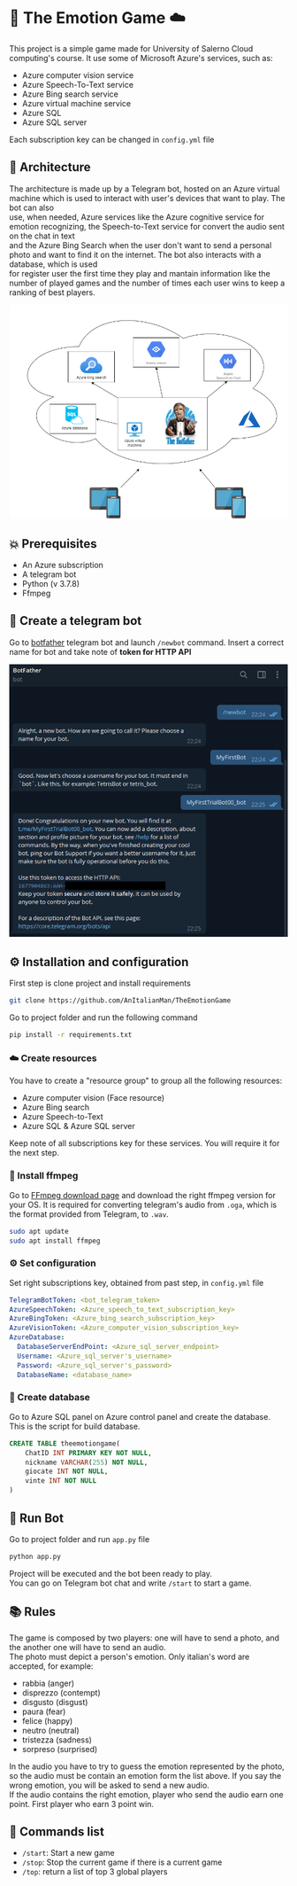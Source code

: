   
# :robot: The Emotion Game :cloud:    
 This project is a simple game made for University of Salerno Cloud computing's course. It use some of Microsoft Azure's services, such as:    
  
* Azure computer vision service  
* Azure Speech-To-Text service  
* Azure Bing search service  
* Azure virtual machine service  
* Azure SQL  
* Azure SQL server  
  
Each subscription key can be changed in ```config.yml``` file  
## :bookmark_tabs: Architecture   
The architecture is made up by a Telegram bot, hosted on an Azure virtual machine which is used to interact with user's devices that want to play. The bot can also  
use, when needed, Azure services like the Azure cognitive service for emotion recognizing, the Speech-to-Text service for convert the audio sent on the chat in text  
and the Azure Bing Search when the user don't want to send a personal photo and want to find it on the internet. The bot also interacts with a database, which is used  
for register user the first time they play and mantain information like the number of played games and the number of times each user wins to keep a ranking of best players.  
  
![Architettura Cloud](images/architettura_cloud.png)

## :boom: Prerequisites
* An Azure subscription
* A telegram bot
* Python (v 3.7.8)
* Ffmpeg

## :robot: Create a telegram bot
Go to [botfather](https://t.me/botfather) telegram bot and launch ```/newbot``` command. Insert a correct name for bot and take note of <b>token for HTTP API</b>

![Architettura Cloud](images/creazionebot.png)

  
## :gear: Installation and configuration
First step is clone project and install requirements  
```bash  
git clone https://github.com/AnItalianMan/TheEmotionGame  
```  
Go to project folder and run the following command  
```bash  
pip install -r requirements.txt
```

### :cloud: Create resources
You have to create a "resource group" to group all the following resources:
* Azure computer vision (Face resource)
* Azure Bing search
* Azure Speech-to-Text
* Azure SQL & Azure SQL server

Keep note of all subscriptions key for these services. You will require it for the next step.

### :musical_note: Install ffmpeg
Go to [FFmpeg download page](https://ffmpeg.org/download.html#build-linux) and download the right ffmpeg version for your OS.
It is required for converting telegram's audio from ```.oga```, which is the format provided from Telegram, to ```.wav```.

```bash
sudo apt update
sudo apt install ffmpeg
```

### :gear: Set configuration

Set right subscriptions key, obtained from past step, in ```config.yml``` file  
  
```yml  
TelegramBotToken: <bot_telegram_token>  
AzureSpeechToken: <Azure_speech_to_text_subscription_key>
AzureBingToken: <Azure_bing_search_subscription_key>  
AzureVisionToken: <Azure_computer_vision_subscription_key>  
AzureDatabase:
  DatabaseServerEndPoint: <Azure_sql_server_endpoint>  
  Username: <Azure_sql_server's_username>
  Password: <Azure_sql_server's_password>
  DatabaseName: <database_name>  
```
  
### :wrench: Create database  
Go to Azure SQL panel on Azure control panel and create the database.  
This is the script for build database.  
```sql
CREATE TABLE theemotiongame(  
	ChatID INT PRIMARY KEY NOT NULL,
	nickname VARCHAR(255) NOT NULL,
	giocate INT NOT NULL,
	vinte INT NOT NULL
)
```  

## :rocket: Run Bot  
Go to project folder and run ```app.py``` file  
    
```bash  
python app.py  
```    
 Project will be executed and the bot been ready to play.  
You can go on Telegram bot chat and write ```/start``` to start a game.  
  
## :books: Rules  
The game is composed by two players: one will have to send a photo, and the another one will have to send an audio.  
The photo must depict a person's emotion. Only italian's word are accepted, for example:  
* rabbia (anger)  
* disprezzo (contempt)  
* disgusto (disgust)  
* paura (fear)  
* felice (happy)  
* neutro (neutral)  
* tristezza (sadness)  
* sorpreso (surprised)  
  
In the audio you have to try to guess the emotion represented by the photo, so the audio must be contain an emotion form the list above. If you say the wrong emotion, you will be asked to send a new audio.  
If the audio contains the right emotion, player who send the audio earn one point. First player who earn 3 point win.  
  
## :iphone: Commands list  
* ```/start```: Start a new game  
* ```/stop```: Stop the current game if there is a current game  
* ```/top```: return a list of top 3 global players
